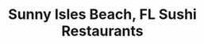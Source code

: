 ---
layout: city
title: Sunny Isles Beach, FL Sushi Restaurants
permalink: /florida/sunny-isles-beach/
stateAbbr: FL
stateName: Florida
cityName: Sunny Isles Beach

---